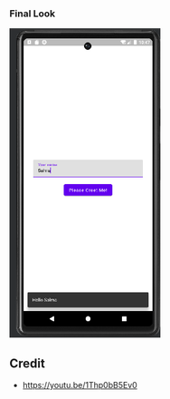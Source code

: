 ### Final Look
![experiment4-screenshot](https://github.com/SalmaKHD/AndroidStudioProjects/blob/main/JepackCompose/composables/Experiment4/experiment4-screenshot.PNG?raw=true)
## Credit
- https://youtu.be/1Thp0bB5Ev0
